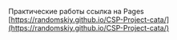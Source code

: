 Практические работы
ссылка на Pages [https://randomskiy.github.io/CSP-Project-cata/](https://randomskiy.github.io/CSP-Project-cata/)
